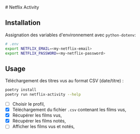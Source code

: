 # Netflix Activity

## Installation

Assignation des variables d'environnement avec `python-dotenv`:
```bash
# .env
export NETFLIX_EMAIL=<my-netflix-email>
export NETFLIX_PASSWORD=<my-netflix-password>
```

## Usage

Téléchargement des titres vus au format CSV (date/titre) :
```bash
poetry install
poetry run netflix-activity --help
```

 - [ ] Choisir le profil,
 - [x] Téléchargement du fichier `.csv` contenant les films vus,
 - [x] Récupérer les films vus,
 - [x] Récupérer les films notés,
 - [ ] Afficher les films vus et notés,
